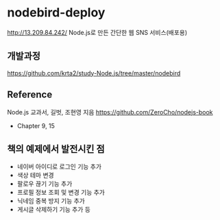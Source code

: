 # nodebird-deploy
http://13.209.84.242/
Node.js로 만든 간단한 웹 SNS 서비스(배포용)

## 개발과정
https://github.com/krta2/study-Node.js/tree/master/nodebird

## Reference
Node.js 교과서, 길벗, 조현영 지음 https://github.com/ZeroCho/nodejs-book
* Chapter 9, 15

## 책의 예제에서 발전시킨 점
* 네이버 아이디로 로그인 기능 추가
* 색상 테마 변경
* 팔로우 끊기 기능 추가
* 프로필 정보 조회 및 변경 기능 추가
* 닉네임 중복 방지 기능 추가
* 게시글 삭제하기 기능 추가
등